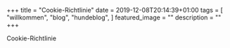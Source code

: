 +++
title =  "Cookie-Richtlinie"
date = 2019-12-08T20:14:39+01:00
tags = [
    "willkommen",
    "blog",
    "hundeblog",
]
featured_image = ""
description = ""
+++

Cookie-Richtlinie
